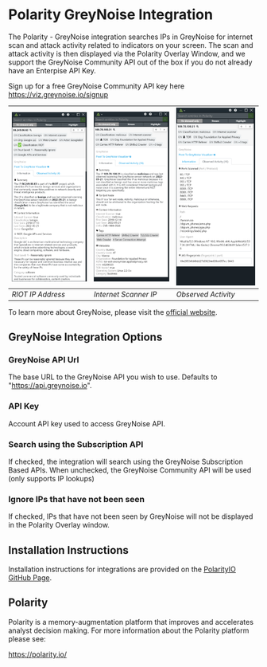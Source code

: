 # Polarity GreyNoise Integration
The Polarity - GreyNoise integration searches IPs in GreyNoise for internet scan and attack activity related to indicators on your screen.  The scan and attack activity is then displayed via the Polarity Overlay Window, and we support the GreyNoise Community API out of the box if you do not already have an Enterpise API Key.

Sign up for a free GreyNoise Community API key here https://viz.greynoise.io/signup

| ![](assets/riot.png) |![](/assets/tor.png)|![](assets/activity.png)
|---|---|--|
|*RIOT IP Address* |*Internet Scanner IP*| *Observed Activity*|

To learn more about GreyNoise, please visit the [official website](https://greynoise.io).


## GreyNoise Integration Options

### GreyNoise API Url
The base URL to the GreyNoise API you wish to use. Defaults to "https://api.greynoise.io".

### API Key
Account API key used to access GreyNoise API.

### Search using the Subscription API

If checked, the integration will search using the GreyNoise Subscription Based APIs. When unchecked, the GreyNoise Community API will be used (only supports IP lookups)

### Ignore IPs that have not been seen

If checked, IPs that have not been seen by GreyNoise will not be displayed in the Polarity Overlay window.

## Installation Instructions

Installation instructions for integrations are provided on the [PolarityIO GitHub Page](https://polarityio.github.io/).

## Polarity

Polarity is a memory-augmentation platform that improves and accelerates analyst decision making.  For more information about the Polarity platform please see:

https://polarity.io/
